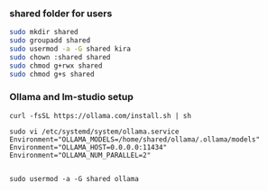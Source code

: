 ### shared folder for users

```bash
sudo mkdir shared
sudo groupadd shared
sudo usermod -a -G shared kira
sudo chown :shared shared
sudo chmod g+rwx shared
sudo chmod g+s shared
```

### Ollama and lm-studio setup

```
curl -fsSL https://ollama.com/install.sh | sh

sudo vi /etc/systemd/system/ollama.service
Environment="OLLAMA_MODELS=/home/shared/ollama/.ollama/models"
Environment="OLLAMA_HOST=0.0.0.0:11434"
Environment="OLLAMA_NUM_PARALLEL=2"


sudo usermod -a -G shared ollama

```
